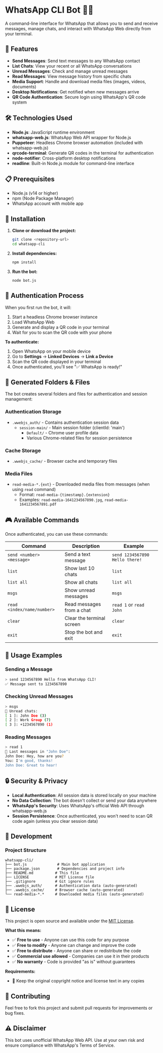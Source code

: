 # WhatsApp CLI Bot 📱💬

A command-line interface for WhatsApp that allows you to send and receive messages, manage chats, and interact with WhatsApp Web directly from your terminal.

## 🚀 Features

- **Send Messages**: Send text messages to any WhatsApp contact
- **List Chats**: View your recent or all WhatsApp conversations
- **Unread Messages**: Check and manage unread messages
- **Read Messages**: View message history from specific chats
- **Media Support**: Handle and download media files (images, videos, documents)
- **Desktop Notifications**: Get notified when new messages arrive
- **QR Code Authentication**: Secure login using WhatsApp's QR code system

## 🛠️ Technologies Used

- **Node.js**: JavaScript runtime environment
- **whatsapp-web.js**: WhatsApp Web API wrapper for Node.js
- **Puppeteer**: Headless Chrome browser automation (included with whatsapp-web.js)
- **qrcode-terminal**: Generate QR codes in the terminal for authentication
- **node-notifier**: Cross-platform desktop notifications
- **readline**: Built-in Node.js module for command-line interface

## 📋 Prerequisites

- Node.js (v14 or higher)
- npm (Node Package Manager)
- WhatsApp account with mobile app

## 🔧 Installation

1. **Clone or download the project:**
   ```bash
   git clone <repository-url>
   cd whatsapp-cli
   ```

2. **Install dependencies:**
   ```bash
   npm install
   ```

3. **Run the bot:**
   ```bash
   node bot.js
   ```

## 🔐 Authentication Process

When you first run the bot, it will:

1. Start a headless Chrome browser instance
2. Load WhatsApp Web
3. Generate and display a QR code in your terminal
4. Wait for you to scan the QR code with your phone

**To authenticate:**
1. Open WhatsApp on your mobile device
2. Go to **Settings** → **Linked Devices** → **Link a Device**
3. Scan the QR code displayed in your terminal
4. Once authenticated, you'll see "✅ WhatsApp is ready!"

## 📁 Generated Folders & Files

The bot creates several folders and files for authentication and session management:

### Authentication Storage
- `.wwebjs_auth/` - Contains authentication session data
  - `session-main/` - Main session folder (clientId: 'main')
    - `Default/` - Chrome user profile data
    - Various Chrome-related files for session persistence

### Cache Storage
- `.wwebjs_cache/` - Browser cache and temporary files

### Media Files
- `read-media-*.{ext}` - Downloaded media files from messages (when using `read` command)
  - Format: `read-media-{timestamp}.{extension}`
  - Examples: `read-media-1641234567890.jpg`, `read-media-1641234567891.pdf`

## 🎮 Available Commands

Once authenticated, you can use these commands:

| Command | Description | Example |
|---------|-------------|---------|
| `send <number> <message>` | Send a text message | `send 1234567890 Hello there!` |
| `list` | Show last 10 chats | `list` |
| `list all` | Show all chats | `list all` |
| `msgs` | Show unread messages | `msgs` |
| `read <index/name/number>` | Read messages from a chat | `read 1` or `read John` |
| `clear` | Clear the terminal screen | `clear` |
| `exit` | Stop the bot and exit | `exit` |

## 📖 Usage Examples

### Sending a Message
```bash
> send 1234567890 Hello from WhatsApp CLI!
✅ Message sent to 1234567890
```

### Checking Unread Messages
```bash
> msgs
🔔 Unread chats:
[ 1 ]: John Doe (3)
[ 2 ]: Work Group (7)
[ 3 ]: +1234567890 (1)
```

### Reading Messages
```bash
> read 1
📖 Last messages in "John Doe":
John Doe: Hey, how are you?
You: I'm good, thanks!
John Doe: Great to hear!
```

## 🔒 Security & Privacy

- **Local Authentication**: All session data is stored locally on your machine
- **No Data Collection**: The bot doesn't collect or send your data anywhere
- **WhatsApp's Security**: Uses WhatsApp's official Web API through whatsapp-web.js
- **Session Persistence**: Once authenticated, you won't need to scan QR code again (unless you clear session data)

## 🔄 Development

### Project Structure
```
whatsapp-cli/
├── bot.js              # Main bot application
├── package.json        # Dependencies and project info
├── README.md          # This file
├── LICENSE            # MIT License file
├── .gitignore         # Git ignore rules
├── .wwebjs_auth/      # Authentication data (auto-generated)
├── .wwebjs_cache/     # Browser cache (auto-generated)
└── read-media-*.*     # Downloaded media files (auto-generated)
```

## 📄 License

This project is open source and available under the [MIT License](LICENSE).

**What this means:**
- ✅ **Free to use** - Anyone can use this code for any purpose
- ✅ **Free to modify** - Anyone can change and improve the code  
- ✅ **Free to distribute** - Anyone can share or redistribute the code
- ✅ **Commercial use allowed** - Companies can use it in their products
- ✅ **No warranty** - Code is provided "as is" without guarantees

**Requirements:**
- 📝 Keep the original copyright notice and license text in any copies

## 🤝 Contributing

Feel free to fork this project and submit pull requests for improvements or bug fixes.

## ⚠️ Disclaimer

This bot uses unofficial WhatsApp Web API. Use at your own risk and ensure compliance with WhatsApp's Terms of Service.

